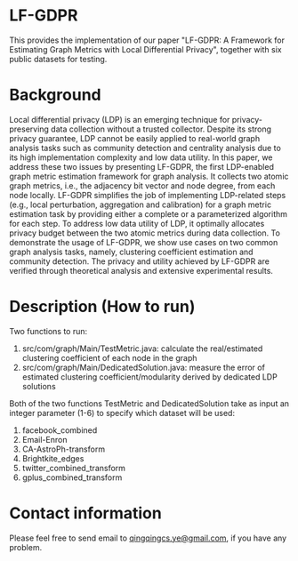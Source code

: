 # LF-GDPR
This provides the implementation of our paper "LF-GDPR: A Framework for Estimating Graph Metrics with Local Differential Privacy", together with six public datasets for testing.

# Background
Local differential privacy (LDP) is an emerging technique for privacy-preserving data collection without a trusted collector. Despite its strong privacy guarantee, LDP cannot be easily applied to real-world graph analysis tasks such as community detection and centrality analysis due to its high implementation complexity and low data utility. In this paper, we address these two issues by presenting LF-GDPR, the first LDP-enabled graph metric estimation framework for graph analysis. It collects two atomic graph metrics, i.e., the adjacency bit vector and node degree, from each node locally. LF-GDPR simplifies the job of implementing LDP-related steps (e.g., local perturbation, aggregation and calibration) for a graph metric estimation task by providing either a complete or a parameterized algorithm for each step. To address low data utility of LDP, it optimally allocates privacy budget between the two atomic metrics during data collection. To demonstrate the usage of LF-GDPR, we show use cases on two common graph analysis tasks, namely, clustering coefficient estimation and community detection. The privacy and utility achieved by LF-GDPR are verified through theoretical analysis and extensive experimental results.

# Description (How to run)
Two functions to run:
1. src/com/graph/Main/TestMetric.java: calculate the real/estimated clustering coefficient of each node in the graph
2. src/com/graph/Main/DedicatedSolution.java: measure the error of estimated clustering coefficient/modularity derived by dedicated LDP solutions
  
Both of the two functions TestMetric and DedicatedSolution take as input an integer parameter (1-6) to specify which dataset will be used:
1. facebook_combined   
2. Email-Enron
3. CA-AstroPh-transform
4. Brightkite_edges
5. twitter_combined_transform
6. gplus_combined_transform

# Contact information
Please feel free to send email to qingqingcs.ye@gmail.com, if you have any problem.
